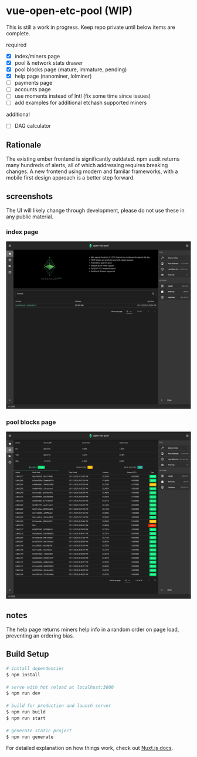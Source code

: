 # vue-open-etc-pool (WIP)

This is still a work in progress. Keep repo private until below items are complete.

required

- [x] index/miners page
- [x] pool & network stats drawer
- [x] pool blocks page (mature, immature, pending)
- [x] help page (nanominer, lolminer)
- [ ] payments page
- [ ] accounts page
- [ ] use moments instead of Intl (fix some time since issues)
- [ ] add examples for additional etchash supported miners

additional

- [ ] DAG calculator

## Rationale

The existing ember frontend is significantly outdated. npm audit returns many hundreds of alerts, all of which addressing requires breaking changes. A new frontend using modern and familar frameworks, with a mobile first design approach is a better step forward.

## screenshots

The UI will likely change through development, please do not use these in any public material.

### index page

![index/miners page](/screenshots/01.png?raw=true "index/miners page")

### pool blocks page

![pool blocks page](/screenshots/02.png?raw=true "pool blocks page")

## notes

The help page returns miners help info in a random order on page load, preventing an ordering bias.

## Build Setup

```bash
# install dependencies
$ npm install

# serve with hot reload at localhost:3000
$ npm run dev

# build for production and launch server
$ npm run build
$ npm run start

# generate static project
$ npm run generate
```

For detailed explanation on how things work, check out [Nuxt.js docs](https://nuxtjs.org).
